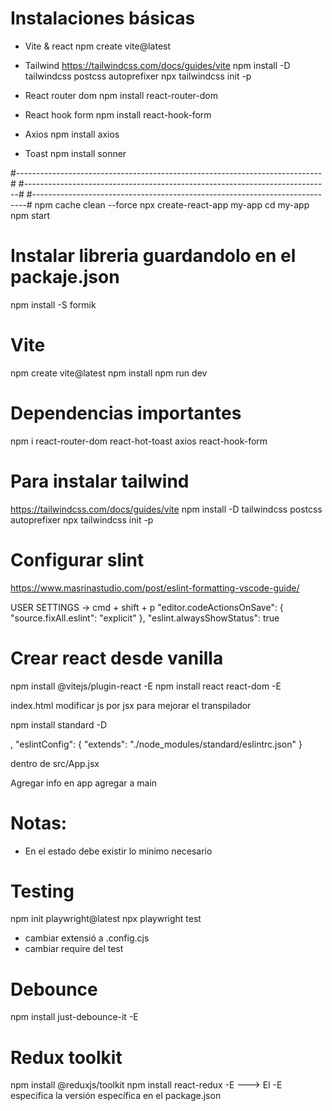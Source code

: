 # Instalaciones básicas

- Vite & react
  npm create vite@latest

- Tailwind
  https://tailwindcss.com/docs/guides/vite
  npm install -D tailwindcss postcss autoprefixer
  npx tailwindcss init -p

- React router dom
  npm install react-router-dom

- React hook form
  npm install react-hook-form

- Axios
  npm install axios

- Toast
  npm install sonner

#----------------------------------------------------------------------------#
#----------------------------------------------------------------------------#
#----------------------------------------------------------------------------#
npm cache clean --force
npx create-react-app my-app
cd my-app
npm start

# Instalar libreria guardandolo en el packaje.json

npm install -S formik

# Vite

npm create vite@latest
npm install
npm run dev

# Dependencias importantes

npm i react-router-dom react-hot-toast axios react-hook-form

# Para instalar tailwind

https://tailwindcss.com/docs/guides/vite
npm install -D tailwindcss postcss autoprefixer
npx tailwindcss init -p

# Configurar slint

https://www.masrinastudio.com/post/eslint-formatting-vscode-guide/

USER SETTINGS -> cmd + shift + p
"editor.codeActionsOnSave": {
"source.fixAll.eslint": "explicit"
},
"eslint.alwaysShowStatus": true

# Crear react desde vanilla

npm install @vitejs/plugin-react -E
npm install react react-dom -E

<!-- * crear vite.config.js -->

index.html
modificar js por jsx para mejorar el transpilador

<!-- * intalar standard JS  -->

npm install standard -D

<!-- * agregar el linter en packaje.json:  -->

,
"eslintConfig": {
"extends": "./node_modules/standard/eslintrc.json"
}

<!-- * Crear carpeta src -->

dentro de src/App.jsx

<!-- * Agregar app a main -->

Agregar info en app
agregar a main

# Notas:

- En el estado debe existir lo minimo necesario

# Testing

npm init playwright@latest
npx playwright test

- cambiar extensió a .config.cjs
- cambiar require del test

# Debounce

npm install just-debounce-it -E

# Redux toolkit

npm install @reduxjs/toolkit
npm install react-redux -E ---> El -E especifica la versión específica en el package.json
